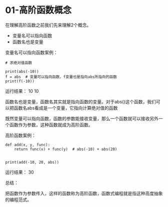 # 01-高阶函数概念



在理解高阶函数之前我们先来理解2个概念。

- 变量名可以指向函数
- 函数名也是变量



变量名可以指向函数案例：

```
# 求绝对值函数

print(abs(-10))
f = abs  # 变量可以指向函数，f变量也是指向abs所指向的函数
print(f(-10))
```

运行结果：
10
10



函数名也是变量，函数名其实就是指向函数的变量。对于abs()这个函数，我们可以把函数名abs看成是一个变量，它指向计算绝对值的函数

既然变量可以指向函数，函数的参数能接收变量，那么一个函数就可以接收另外一个函数作为参数，这种函数就成为高阶函数。


高阶函数案例：

```
def add(x, y, func):
    return func(x) + func(y)  # abs(-10) + abs(20)


print(add(-10, 20, abs))
```

运行结果：
30



总结：

   把函数作为参数传入，这样的函数称为高阶函数，函数式编程就是指这种高度抽象的编程范式。